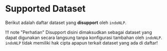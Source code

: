 # Supported Dataset

Berikut adalah daftar dataset yang **disupport** oleh `indoNLP`.

!!! note "Perhatian"
    Disupport disini dimaksudkan sebagai dataset yang dapat digunakan secara langsung tanpa 
    konfigurasi tambahan oleh `indoNLP`. `indoNLP` tidak memiliki hak cipta apapun terkait 
    dataset yang ada di daftar!
